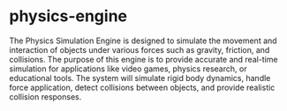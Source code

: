 # physics-engine
The Physics Simulation Engine is designed to simulate the movement and interaction of objects under various forces such as gravity, friction, and collisions.
The purpose of this engine is to provide accurate and real-time simulation for applications like video games, physics research, or educational tools. 
The system will simulate rigid body dynamics, handle force application, detect collisions between objects, and provide realistic collision responses. 
